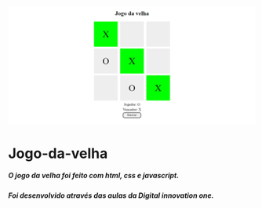 ![jogo-da-velha](https://github.com/Tiag0Santos/Jogo-da-velha/blob/main/img/jogo-da-velha.png)
# Jogo-da-velha
##### O jogo da velha foi feito com html, css e javascript.
##### Foi desenvolvido através das aulas da Digital innovation one.
